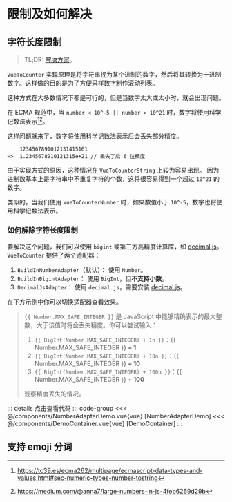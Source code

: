 <script setup>
import DemoContainer from "../../components/DemoContainer.vue";
import NumberAdapterDemo from "../../components/NumberAdapterDemo.vue";
</script>

# 限制及如何解决

## 字符长度限制

> TL;DR: [解决方案](#如何解除字符长度限制)。

[//]: # "你可能已经注意到了，在[安装](../guide/getting-started#前置准备)的时候，我们提到了两个可选依赖。"

`VueToCounter` 实现原理是将字符串视为某个进制的数字，然后将其转换为十进制数字。这样做的目的是为了方便采样数字制作滚动列表。

这种方式在大多数情况下都是可行的，但是当数字太大或太小时，就会出现问题。

在 ECMA 规范中，当 `number < 10^-5 || number > 10^21` 时，数字将使用科学记数法表示[^1][^2]。

这样问题就来了，数字将使用科学记数法表示后会丢失部分精度。

```
    1234567891012131415161
=>  1.2345678910121315e+21 // 丢失了后 6 位精度
```

由于实现方式的原因，这种情况在 `VueToCounterString` 上较为容易出现。
因为进制数基本上是字符串中不重复字符的个数，这将很容易得到一个超过 `10^21` 的数字。

类似的，当我们使用 `VueToCounterNumber` 时，如果数值小于 `10^-5`，数字也将使用科学记数法表示。

### 如何解除字符长度限制

要解决这个问题，我们可以使用 `bigint` 或第三方高精度计算库，如 [decimal.js](https://mikemcl.github.io/decimal.js)。`VueToCounter` 提供了两个适配器：

1. `BuildInNumberAdapter`（默认）： 使用 `Number`。
2. `BuildInBigintAdapter`： 使用 `BigInt`，但**不支持小数**。
3. `DecimalJsAdapter`： 使用 `decimal.js`，需要安装 [decimal.js](https://mikemcl.github.io/decimal.js)。

在下方示例中你可以切换适配器查看效果。

> `{{ Number.MAX_SAFE_INTEGER }}` 是 JavaScript 中能够精确表示的最大整数，大于该值时将会丢失精度。你可以尝试输入：
>
> 1. `{{ BigInt(Number.MAX_SAFE_INTEGER) + 1n }}`：{{ Number.MAX_SAFE_INTEGER }} **+ 1**
> 2. `{{ BigInt(Number.MAX_SAFE_INTEGER) + 10n }}`：{{ Number.MAX_SAFE_INTEGER }} **+ 10**
> 3. `{{ BigInt(Number.MAX_SAFE_INTEGER) + 100n }}`：{{ Number.MAX_SAFE_INTEGER }} **+ 100**
>
> 观察精度丢失的情况。

<DemoContainer>
<NumberAdapterDemo />

::: details 点击查看代码
::: code-group
<<< @/components/NumberAdapterDemo.vue{vue} [NumberAdapterDemo]
<<< @/components/DemoContainer.vue{vue} [DemoContainer]
:::
</DemoContainer>

## 支持 emoji 分词

[^1]: https://tc39.es/ecma262/multipage/ecmascript-data-types-and-values.html#sec-numeric-types-number-tostring

[^2]: https://medium.com/@anna7/large-numbers-in-js-4feb6269d29b

